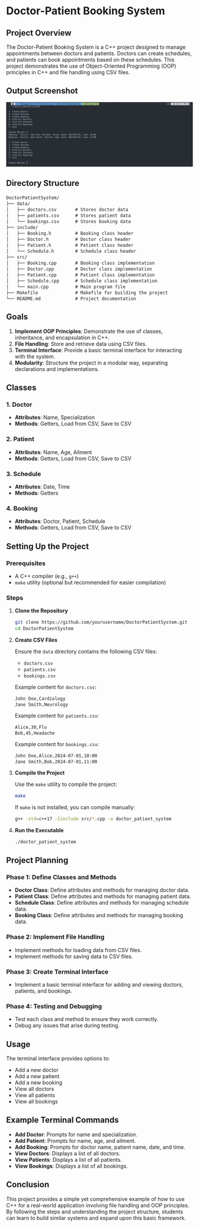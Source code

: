 # Doctor-Patient Booking System

## Project Overview

The Doctor-Patient Booking System is a C++ project designed to manage appointments between doctors and patients. Doctors can create schedules, and patients can book appointments based on these schedules. This project demonstrates the use of Object-Oriented Programming (OOP) principles in C++ and file handling using CSV files.

## Output Screenshot

![Output Screenshot](./output_screenshot.png)

## Directory Structure

```
DoctorPatientSystem/
├── data/
│   ├── doctors.csv       # Stores doctor data
│   ├── patients.csv      # Stores patient data
│   └── bookings.csv      # Stores booking data
├── include/
│   ├── Booking.h         # Booking class header
│   ├── Doctor.h          # Doctor class header
│   ├── Patient.h         # Patient class header
│   └── Schedule.h        # Schedule class header
├── src/
│   ├── Booking.cpp       # Booking class implementation
│   ├── Doctor.cpp        # Doctor class implementation
│   ├── Patient.cpp       # Patient class implementation
│   ├── Schedule.cpp      # Schedule class implementation
│   └── main.cpp          # Main program file
├── Makefile              # Makefile for building the project
└── README.md             # Project documentation
```

## Goals

1. **Implement OOP Principles**: Demonstrate the use of classes, inheritance, and encapsulation in C++.
2. **File Handling**: Store and retrieve data using CSV files.
3. **Terminal Interface**: Provide a basic terminal interface for interacting with the system.
4. **Modularity**: Structure the project in a modular way, separating declarations and implementations.

## Classes

### 1. Doctor
- **Attributes**: Name, Specialization
- **Methods**: Getters, Load from CSV, Save to CSV

### 2. Patient
- **Attributes**: Name, Age, Ailment
- **Methods**: Getters, Load from CSV, Save to CSV

### 3. Schedule
- **Attributes**: Date, Time
- **Methods**: Getters

### 4. Booking
- **Attributes**: Doctor, Patient, Schedule
- **Methods**: Getters, Load from CSV, Save to CSV

## Setting Up the Project

### Prerequisites

- A C++ compiler (e.g., `g++`)
- `make` utility (optional but recommended for easier compilation)

### Steps

1. **Clone the Repository**

   ```sh
   git clone https://github.com/yourusername/DoctorPatientSystem.git
   cd DoctorPatientSystem
   ```

2. **Create CSV Files**

   Ensure the `data` directory contains the following CSV files:

   - `doctors.csv`
   - `patients.csv`
   - `bookings.csv`

   Example content for `doctors.csv`:

   ```
   John Doe,Cardiology
   Jane Smith,Neurology
   ```

   Example content for `patients.csv`:

   ```
   Alice,30,Flu
   Bob,45,Headache
   ```

   Example content for `bookings.csv`:

   ```
   John Doe,Alice,2024-07-01,10:00
   Jane Smith,Bob,2024-07-01,11:00
   ```

3. **Compile the Project**

   Use the `make` utility to compile the project:

   ```sh
   make
   ```

   If `make` is not installed, you can compile manually:

   ```sh
   g++ -std=c++17 -Iinclude src/*.cpp -o doctor_patient_system
   ```

4. **Run the Executable**

   ```sh
   ./doctor_patient_system
   ```

## Project Planning

### Phase 1: Define Classes and Methods

- **Doctor Class**: Define attributes and methods for managing doctor data.
- **Patient Class**: Define attributes and methods for managing patient data.
- **Schedule Class**: Define attributes and methods for managing schedule data.
- **Booking Class**: Define attributes and methods for managing booking data.

### Phase 2: Implement File Handling

- Implement methods for loading data from CSV files.
- Implement methods for saving data to CSV files.

### Phase 3: Create Terminal Interface

- Implement a basic terminal interface for adding and viewing doctors, patients, and bookings.

### Phase 4: Testing and Debugging

- Test each class and method to ensure they work correctly.
- Debug any issues that arise during testing.

## Usage

The terminal interface provides options to:

- Add a new doctor
- Add a new patient
- Add a new booking
- View all doctors
- View all patients
- View all bookings

## Example Terminal Commands

- **Add Doctor**: Prompts for name and specialization.
- **Add Patient**: Prompts for name, age, and ailment.
- **Add Booking**: Prompts for doctor name, patient name, date, and time.
- **View Doctors**: Displays a list of all doctors.
- **View Patients**: Displays a list of all patients.
- **View Bookings**: Displays a list of all bookings.

## Conclusion

This project provides a simple yet comprehensive example of how to use C++ for a real-world application involving file handling and OOP principles. By following the steps and understanding the project structure, students can learn to build similar systems and expand upon this basic framework.